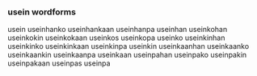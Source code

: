 
### usein wordforms

usein
useinhanko
useinhankaan
useinhanpa
useinhan
useinkohan
useinkokin
useinkokaan
useinkos
useinkopa
useinko
useinkinhan
useinkinko
useinkinkaan
useinkinpa
useinkin
useinkaanhan
useinkaanko
useinkaankin
useinkaanpa
useinkaan
useinpahan
useinpako
useinpakin
useinpakaan
useinpas
useinpa

